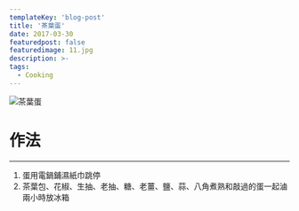 ```yaml
---
templateKey: 'blog-post'
title: '茶葉蛋'
date: 2017-03-30
featuredpost: false
featuredimage: 11.jpg
description: >-
tags:
  - Cooking
---
```

![茶葉蛋](/11.jpg)

# 作法
___
  
1.  蛋用電鍋鋪濕紙巾跳停
2.  茶葉包、花椒、生抽、老抽、糖、老薑、鹽、蒜、八角煮熟和敲過的蛋一起滷兩小時放冰箱
